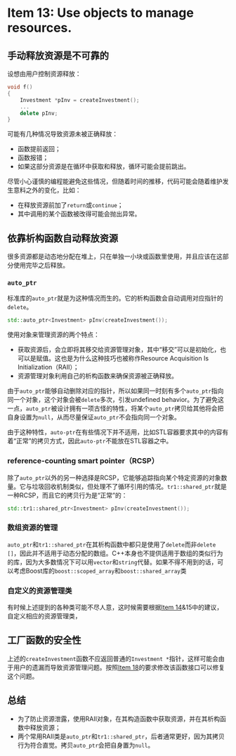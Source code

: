 # Item 13: Use objects to manage resources.

## 手动释放资源是不可靠的

设想由用户控制资源释放：

```cpp
void f()
{
    Investment *pInv = createInvestment();
    ...
    delete pInv;
}
```

可能有几种情况导致资源未被正确释放：

- 函数提前返回；
- 函数报错；
- 如果这部分资源是在循环中获取和释放，循环可能会提前跳出。

尽管小心谨慎的编程能避免这些情况，但随着时间的推移，代码可能会随着维护发生意料之外的变化，比如：

- 在释放资源前加了`return`或`continue`；
- 其中调用的某个函数被改得可能会抛出异常。

## 依靠析构函数自动释放资源

很多资源都是动态地分配在堆上，只在单独一小块或函数里使用，并且应该在这部分使用完毕之后释放。

### `auto_ptr`

标准库的`auto_ptr`就是为这种情况而生的。它的析构函数会自动调用对应指针的`delete`。

```cpp
std::auto_ptr<Investment> pInv(createInvestment());
```

使用对象来管理资源的两个特点：

- 获取资源后，会立即将其移交给资源管理对象，其中“移交”可以是初始化，也可以是赋值。这也是为什么这种技巧也被称作Resource Acquisition Is Initialization（RAII）；
- 资源管理对象利用自己的析构函数来确保资源被正确释放。

由于`auto_ptr`能够自动删除对应的指针，所以如果同一时刻有多个`auto_ptr`指向同一个对象，这个对象会被`delete`多次，引发undefined behavior。为了避免这一点，`auto_ptr`被设计拥有一项古怪的特性，将某个`auto_ptr`拷贝给其他将会把自身设置为`null`，从而尽量保证`auto_ptr`不会指向同一个对象。

由于这种特性，`auto-ptr`在有些情况下并不适用，比如STL容器要求其中的内容有着“正常”的拷贝方式，因此`auto-ptr`不能放在STL容器之中。

### reference-counting smart pointer（RCSP）

除了`auto_ptr`以外的另一种选择是RCSP，它能够追踪指向某个特定资源的对象数量。它与垃圾回收机制类似，但处理不了循环引用的情况。`tr1::shared_ptr`就是一种RCSP，而且它的拷贝行为是“正常”的：

```cpp
std::tr1::shared_ptr<Investment> pInv(createInvestment());
```

### 数组资源的管理

`auto_ptr`和`tr1::shared_ptr`在其析构函数中都只是使用了`delete`而非`delete []`，因此并不适用于动态分配的数组。C++本身也不提供适用于数组的类似行为的库，因为大多数情况下可以用`vector`和`string`代替。如果不得不用到的话，可以考虑Boost库的`boost::scoped_array`和`boost::shared_array`类

### 自定义的资源管理类

有时候上述提到的各种类可能不尽人意，这时候需要根据[Item 14](../Item%2014)&15中的建议，自定义相应的资源管理类，

## 工厂函数的安全性

上述的`createInvestment`函数不应返回普通的`Investment *`指针，这样可能会由于用户的遗漏而导致资源管理问题。按照[Item 18](../Item%2018)的要求修改该函数接口可以修复这个问题。

## 总结

- 为了防止资源泄露，使用RAII对象，在其构造函数中获取资源，并在其析构函数中释放资源；
- 两个常用RAII类是`auto_ptr`和`tr1::shared_ptr`，后者通常更好，因为其拷贝行为符合直觉。拷贝`auto_ptr`会把自身置为`null`。
